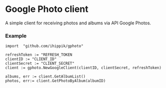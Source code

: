 # Google Photo client

A simple client for receiving photos and albums via API Google Photos.

### Example

    import 	"github.com/ihippik/gphoto"
    
    refreshToken := "REFRESH_TOKEN
    clientID := "CLIENT_ID"
    clientSecret := "CLIENT_SECRET"
    client := gphoto.NewGoogleClient(clientID, clientSecret, refreshToken)
    
    albums, err := client.GetAlbumList()
    photos, err:= client.GetPhotoByAlbum(albumID)